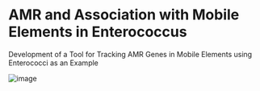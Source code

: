 # AMR and Association with Mobile Elements in Enterococcus
Development of a Tool for Tracking AMR Genes in Mobile Elements using Enterococci as an Example  

![image](https://github.com/NCBI-Hackathons/Enterococcus_Mobile_Elements/edit/master/image1.png)
